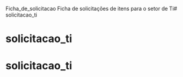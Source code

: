 Ficha_de_solicitacao
Ficha de solicitações de itens para o setor de Ti# solicitacao_ti
# solicitacao_ti
# solicitacao_ti
